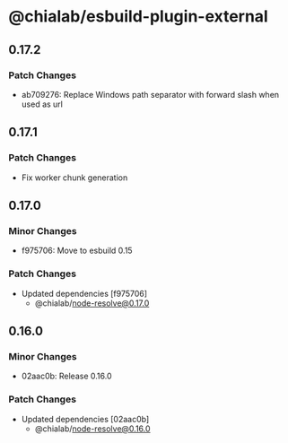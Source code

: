 # @chialab/esbuild-plugin-external

## 0.17.2

### Patch Changes

- ab709276: Replace Windows path separator with forward slash when used as url

## 0.17.1

### Patch Changes

- Fix worker chunk generation

## 0.17.0

### Minor Changes

- f975706: Move to esbuild 0.15

### Patch Changes

- Updated dependencies [f975706]
  - @chialab/node-resolve@0.17.0

## 0.16.0

### Minor Changes

- 02aac0b: Release 0.16.0

### Patch Changes

- Updated dependencies [02aac0b]
  - @chialab/node-resolve@0.16.0
